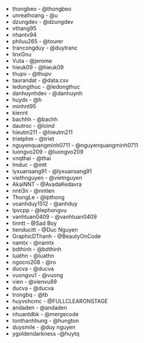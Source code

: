 - thongbeo - @thongbeo
- unrealhoang - @u
- dzungdev - @dzungdev
- vthang95
- nhantv94
- philuu265 - @tourer
- trancongduy - @duytranc
- linxGnu
- Vuta - @jerome
- hieuk09 - @hieuk09
- thupv - @thupv
- taurandat - @data.csv
- ledongthuc - @ledongthuc
- danhuynhdev - @danhuynh
- huydx - @h
- minhnt95
- kiennt
- bachhh - @bachh
- dautroc - @loind
- hieutm211 - @hieutm211
- trietphm - @triet
- nguyenquangminh0711 - @nguyenquangminh0711
- luongvo209 - @luongvo209
- vnqthai - @thai
- lmduc - @mtt
- lyxuansang91 - @lyxuansang91
- viethnguyen - @vietnguyen
- AkaiNNT - @AvadaKedavra
- nnti3n - @nntien
- ThongLe - @lpthong
- voanhduy1512 - @anhduy
- lpvcpp - @lephongvu
- vanhtuan0409 - @vanhtuan0409
- tinntt - @Sad Boy
- tienducitt - @Duc Nguyen
- GraphicDThanh - @BeautyOnCode
- namtx - @namtx
- bdthinh - @bdthinh
- luathn - @luathn
- ngocro208 - @ro
- ducva - @ducva
- vuongvu1 - @vuong
- vien - @vienvu89
- ducva - @ducva
- trongbq  - @tb
- huyvohcmc - @FULLCLEARONSTAGE
- andaden - @andaden
- nhuantdbk - @mergecode
- tonthanhhung - @hungton
- duysmile - @duy nguyen
- ygoldendarkness -@huytq
